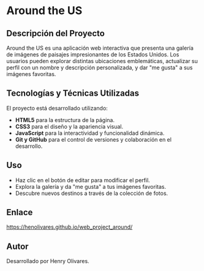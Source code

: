# Around the US

## Descripción del Proyecto

Around the US es una aplicación web interactiva que presenta una galería de imágenes de paisajes impresionantes de los Estados Unidos. Los usuarios pueden explorar distintas ubicaciones emblemáticas, actualizar su perfil con un nombre y descripción personalizada, y dar "me gusta" a sus imágenes favoritas.

## Tecnologías y Técnicas Utilizadas

El proyecto está desarrollado utilizando:

- **HTML5** para la estructura de la página.
- **CSS3** para el diseño y la apariencia visual.
- **JavaScript** para la interactividad y funcionalidad dinámica.
- **Git y GitHub** para el control de versiones y colaboración en el desarrollo.

## Uso

- Haz clic en el botón de editar para modificar el perfil.
- Explora la galería y da "me gusta" a tus imágenes favoritas.
- Descubre nuevos destinos a través de la colección de fotos.

## Enlace

https://henolivares.github.io/web_project_around/

## Autor

Desarrollado por Henry Olivares.
